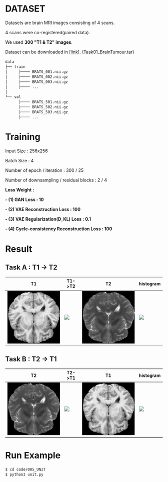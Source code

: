 # DATASET
Datasets are brain MRI images consisting of 4 scans.

4 scans were co-registered(paired data).

We used **300 "T1 & T2" images**.

Dataset can be downloaded in [[link]](https://drive.google.com/drive/folders/1HqEgzS8BV2c7xYNrZdEAnrHk7osJJ--2). (Task01_BrainTumour.tar)

    data
    ├── train
    │     ├──── BRATS_001.nii.gz
    │     ├──── BRATS_002.nii.gz
    │     ├──── BRATS_003.nii.gz
    │     ├──── ...
    │
    └── val
          ├──── BRATS_501.nii.gz
          ├──── BRATS_502.nii.gz
          ├──── BRATS_503.nii.gz
          ├──── ...
    
# Training
Input Size : 256x256

Batch Size : 4

Number of epoch / iteration : 300 / 25

Number of downsampling / residual blocks : 2 / 4

**Loss Weight :**

**- (1) GAN Loss : 10**
  
**- (2) VAE Reconstruction Loss : 100**
  
**- (3) VAE Regularization(D_KL) Loss : 0.1**
  
**- (4) Cycle-consistency Reconstruction Loss : 100**


# Result
## Task A : T1 -> T2

| T1                            | T1->T2                        | T2                            | histogram                     |
| ----------------------------- | ----------------------------- | ----------------------------- | ----------------------------- |
| ![](result/000_real_T1.jpg)   | ![](result/000_fake_T2.gif)   | ![](result/000_real_T2.jpg)   | ![](result/000_fake_T2_hist.gif)   |

## Task B : T2 -> T1

| T2                            | T2->T1                        | T1                            | histogram                     |
| ----------------------------- | ----------------------------- | ----------------------------- | ----------------------------- |
| ![](result/000_real_T2.jpg)   | ![](result/000_fake_T1.gif)   | ![](result/000_real_T1.jpg)   | ![](result/000_fake_T1_hist.gif)   |


# Run Example
```
$ cd code/005_UNIT
$ python3 unit.py
```


